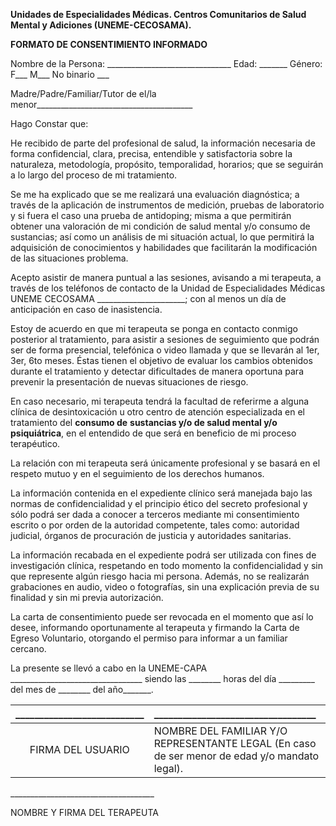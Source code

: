   
**Unidades de Especialidades Médicas. Centros Comunitarios de Salud Mental y Adiciones (UNEME-CECOSAMA).**

**FORMATO DE CONSENTIMIENTO INFORMADO**

Nombre de la Persona: \_\_\_\_\_\_\_\_\_\_\_\_\_\_\_\_\_\_\_\_\_\_\_\_\_\_\_\_\_\_\_         Edad: \_\_\_\_\_\_\_     Género: F\_\_\_  M\_\_\_  No binario \_\_\_

Madre/Padre/Familiar/Tutor de el/la menor\_\_\_\_\_\_\_\_\_\_\_\_\_\_\_\_\_\_\_\_\_\_\_\_\_\_\_\_\_\_\_\_\_\_\_\_\_\_\_

Hago Constar que:

He recibido de parte del profesional de salud, la información necesaria de forma confidencial, clara, precisa, entendible y satisfactoria sobre la naturaleza, metodología, propósito, temporalidad, horarios; que se seguirán a lo largo del proceso de mi tratamiento.

Se me ha explicado que se me realizará una evaluación diagnóstica; a través de la aplicación de instrumentos de medición, pruebas de laboratorio y si fuera el caso una prueba de antidoping; misma a que permitirán obtener una valoración de mi condición de salud mental y/o consumo de sustancias; así como un análisis de mi situación actual, lo que permitirá la adquisición de conocimientos y habilidades que facilitarán la modificación de las situaciones problema.

Acepto asistir de manera puntual a las sesiones, avisando a mi terapeuta, a través de los teléfonos de contacto de la Unidad de Especialidades Médicas UNEME CECOSAMA \_\_\_\_\_\_\_\_\_\_\_\_\_\_\_\_\_\_\_\_\_\_; con al menos un día de anticipación en caso de inasistencia. 

Estoy de acuerdo en que mi terapeuta se ponga en contacto conmigo posterior al tratamiento, para asistir a sesiones de seguimiento que podrán ser de forma presencial, telefónica o video llamada y que se llevarán al 1er, 3er, 6to meses. Éstas tienen el objetivo de evaluar los cambios obtenidos durante el tratamiento y detectar dificultades de manera oportuna para prevenir la presentación de nuevas situaciones de riesgo.

En caso necesario, mi terapeuta tendrá la facultad de referirme a alguna clínica de desintoxicación u otro centro de atención especializada en el tratamiento del **consumo de** **sustancias y/o de salud mental y/o psiquiátrica**, en el entendido de que será en beneficio de mi proceso terapéutico.

La relación con mi terapeuta será únicamente profesional y se basará en el respeto mutuo y en el seguimiento de los derechos humanos.  

La información contenida en el expediente clínico será manejada bajo las normas de confidencialidad y el principio ético del secreto profesional y sólo podrá ser dada a conocer a terceros mediante mi consentimiento escrito o por orden de la autoridad competente, tales como: autoridad judicial, órganos de procuración de justicia y autoridades sanitarias.

La información recabada en el expediente podrá ser utilizada con fines de investigación clínica, respetando en todo momento la confidencialidad y sin que represente algún riesgo hacia mi persona. Además, no se realizarán grabaciones en audio, video o fotografías, sin una explicación previa de su finalidad y sin mi previa autorización.

La carta de consentimiento puede ser revocada en el momento que así lo desee, informando oportunamente al  terapeuta y firmando la Carta de Egreso Voluntario, otorgando el permiso para informar a un familiar cercano.

La presente se llevó a cabo en la UNEME-CAPA \_\_\_\_\_\_\_\_\_\_\_\_\_\_\_\_\_\_\_\_\_\_\_\_\_\_\_\_\_\_\_\_\_ siendo las \_\_\_\_\_\_\_\_ horas del día \_\_\_\_\_\_\_\_\_  del mes de \_\_\_\_\_\_\_\_ del año\_\_\_\_\_\_\_.

| \_\_\_\_\_\_\_\_\_\_\_\_\_\_\_\_\_\_\_\_\_\_\_\_\_\_\_ |                      \_\_\_\_\_\_\_\_\_\_\_\_\_\_\_\_\_\_\_\_\_\_\_\_\_\_\_\_\_\_\_\_\_\_ |
| :---: | :---- |
| FIRMA DEL USUARIO |  NOMBRE DEL FAMILIAR Y/O REPRESENTANTE LEGAL (En caso de ser menor de edad y/o mandato legal). |

\_\_\_\_\_\_\_\_\_\_\_\_\_\_\_\_\_\_\_\_\_\_\_\_\_\_\_\_\_\_\_\_\_\_\_\_

NOMBRE Y FIRMA DEL TERAPEUTA